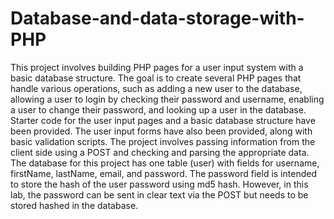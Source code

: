 # Database-and-data-storage-with-PHP
This project involves building PHP pages for a user input system with a basic database structure. The goal is to create several PHP pages that handle various operations, such as adding a new user to the database, allowing a user to login by checking their password and username, enabling a user to change their password, and looking up a user in the database. Starter code for the user input pages and a basic database structure have been provided. The user input forms have also been provided, along with basic validation scripts. The project involves passing information from the client side using a POST and checking and parsing the appropriate data. The database for this project has one table (user) with fields for username, firstName, lastName, email, and password. The password field is intended to store the hash of the user password using md5 hash. However, in this lab, the password can be sent in clear text via the POST but needs to be stored hashed in the database. 

